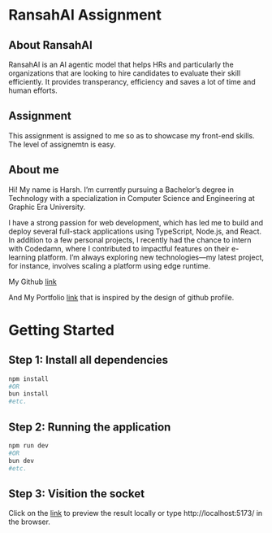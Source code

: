# RansahAI Assignment

## About RansahAI

RansahAI is an AI agentic model that helps HRs and particularly the organizations that are looking to hire candidates to evaluate their skill efficiently. It provides transperancy, efficiency and saves a lot of time and human efforts.

## Assignment

This assignment is assigned to me so as to showcase my front-end skills. The level of assignemtn is easy.

## About me

Hi! My name is Harsh. I’m currently pursuing a Bachelor’s degree in Technology with a specialization in Computer Science and Engineering at Graphic Era University.

I have a strong passion for web development, which has led me to build and deploy several full-stack applications using TypeScript, Node.js, and React. In addition to a few personal projects, I recently had the chance to intern with Codedamn, where I contributed to impactful features on their e-learning platform. I’m always exploring new technologies—my latest project, for instance, involves scaling a platform using edge runtime.

My Github [link](https://github.com/harsh2509)

And My Portfolio [link](https://harshchauhanportfolio.vercel.app) that is inspired by the design of github profile.

# Getting Started

## Step 1: Install all dependencies

```bash
npm install
#OR
bun install
#etc.
```

## Step 2: Running the application

```bash
npm run dev
#OR
bun dev
#etc.
```

## Step 3: Visition the socket

Click on the [link](http://localhost:5173/) to preview the result locally or type http://localhost:5173/ in the browser.
